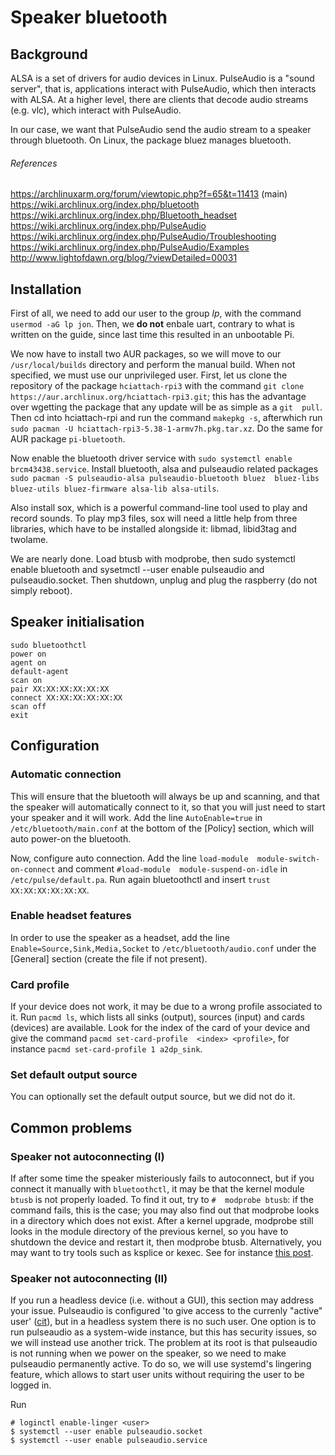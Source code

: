 # Speaker bluetooth

## Background

ALSA is a set of drivers for audio devices in Linux. PulseAudio is a 
"sound server", that is, applications interact with PulseAudio, which 
then interacts with ALSA. At a higher level, there are clients that 
decode audio streams (e.g. vlc), which interact with PulseAudio.

In our case, we want that PulseAudio send the audio stream to a speaker 
through bluetooth. On Linux, the package bluez manages bluetooth.

###### References

https://archlinuxarm.org/forum/viewtopic.php?f=65&t=11413 (main)  
https://wiki.archlinux.org/index.php/bluetooth  
https://wiki.archlinux.org/index.php/Bluetooth_headset  
https://wiki.archlinux.org/index.php/PulseAudio  
https://wiki.archlinux.org/index.php/PulseAudio/Troubleshooting  
https://wiki.archlinux.org/index.php/PulseAudio/Examples  
http://www.lightofdawn.org/blog/?viewDetailed=00031  

## Installation

First of all, we need to add our user to the group *lp*, with the 
command `usermod -aG lp jon`. Then, we **do not** enbale uart, contrary 
to what is written on the guide, since last time this resulted in an 
unbootable Pi.

We now have to install two AUR packages, so we will move to our 
`/usr/local/builds` directory and perform the manual build. When not 
specified, we must use our unprivileged user. First, let us clone the 
repository of the package `hciattach-rpi3` with the command `git clone 
https://aur.archlinux.org/hciattach-rpi3.git`; this has the advantage 
over wgetting the package that any update will be as simple as a `git 
pull`. Then cd into hciattach-rpi and run the command `makepkg -s`, 
afterwhich run `sudo pacman -U hciattach-rpi3-5.38-1-armv7h.pkg.tar.xz`. 
Do the same for AUR package `pi-bluetooth`.

Now enable the bluetooth driver service with `sudo systemctl enable 
brcm43438.service`. Install bluetooth, alsa and pulseaudio related 
packages `sudo pacman -S pulseaudio-alsa pulseaudio-bluetooth bluez 
bluez-libs bluez-utils bluez-firmware alsa-lib alsa-utils`.

Also install sox, which is a powerful command-line tool used to play and 
record sounds. To play mp3 files, sox will need a little help from three 
libraries, which have to be installed alongside it: libmad, libid3tag 
and twolame.

We are nearly done. Load btusb with modprobe, then sudo systemctl enable 
bluetooth and sysetmctl --user enable pulseaudio and pulseaudio.socket. 
Then shutdown, unplug and plug the raspberry (do not simply reboot).

## Speaker initialisation

```
sudo bluetoothctl
power on
agent on
default-agent
scan on
pair XX:XX:XX:XX:XX:XX
connect XX:XX:XX:XX:XX:XX
scan off
exit
```

## Configuration

### Automatic connection

This will ensure that the bluetooth will always be up and scanning, and 
that the speaker will automatically connect to it, so that you will just 
need to start your speaker and it will work. Add the line 
`AutoEnable=true` in `/etc/bluetooth/main.conf` at the bottom of the 
[Policy] section, which will auto power-on the bluetooth.

Now, configure auto connection. Add the line `load-module 
module-switch-on-connect` and comment `#load-module 
module-suspend-on-idle` in `/etc/pulse/default.pa`. Run again 
bluetoothctl and insert `trust XX:XX:XX:XX:XX:XX`.

### Enable headset features

In order to use the speaker as a headset, add the line 
`Enable=Source,Sink,Media,Socket` to `/etc/bluetooth/audio.conf` under 
the [General] section (create the file if not present).

### Card profile

If your device does not work, it may be due to a wrong profile 
associated to it. Run `pacmd ls`, which lists all sinks (output), 
sources (input) and cards (devices) are available. Look for the index of 
the card of your device and give the command `pacmd set-card-profile 
<index> <profile>`, for instance `pacmd set-card-profile 1 a2dp_sink`.

### Set default output source

You can optionally set the default output source, but we did not do it.

## Common problems

### Speaker not autoconnecting (I)

If after some time the speaker misteriously fails to autoconnect, but if 
you connect it manually with `bluetoothctl`, it may be that the kernel 
module `btusb` is not properly loaded. To find it out, try to `# 
modprobe btusb`: if the command fails, this is the case; you may also 
find out that modprobe looks in a directory which does not exist. After 
a kernel upgrade, modprobe still looks in the module directory of the 
previous kernel, so you have to shutdown the device and restart it, then 
modprobe btusb. Alternatively, you may want to try tools such as ksplice 
or kexec. See for instance [this 
post](https://unix.stackexchange.com/questions/104540/is-it-necessary-to-reboot-after-a-kernel-upgrade-via-apt).

### Speaker not autoconnecting (II)

If you run a headless device (i.e. without a GUI), this section may 
address your issue. Pulseaudio is configured 'to give access to the 
currenly "active" user' 
([cit](https://wiki.archlinux.org/index.php/PulseAudio)), but in a 
headless system there is no such user. One option is to run pulseaudio 
as a system-wide instance, but this has security issues, so we will 
instead use another trick. The problem at its root is that pulseaudio is 
not running when we power on the speaker, so we need to make pulseaudio 
permanently active. To do so, we will use systemd's lingering feature, 
which allows to start user units without requiring the user to be logged 
in.

Run

```
# loginctl enable-linger <user>
$ systemctl --user enable pulseaudio.socket
$ systemctl --user enable pulseaudio.service
```
